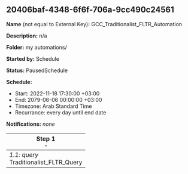 ## 20406baf-4348-6f6f-706a-9cc490c24561

**Name** (not equal to External Key)**:** GCC_Traditionalist_FLTR_Automation

**Description:** n/a

**Folder:** my automations/

**Started by:** Schedule

**Status:** PausedSchedule

**Schedule:**

* Start: 2022-11-18 17:30:00 +03:00
* End: 2079-06-06 00:00:00 +03:00
* Timezone: Arab Standard Time
* Recurrance: every day until end date

**Notifications:** _none_


| Step 1<br>_<small>-</small>_ |
| --- |
| _1.1: query_<br> Traditionalist_FLTR_Query |
